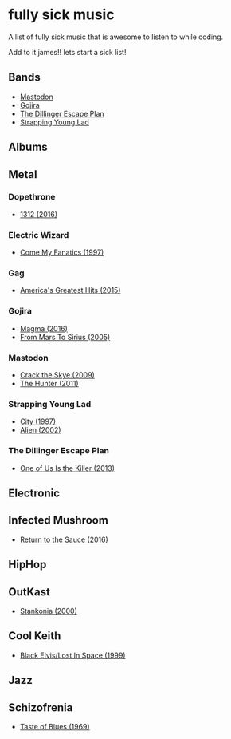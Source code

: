 # fully sick music

A list of fully sick music that is awesome to listen to while coding.

Add to it james!! lets start a sick list!

## Bands

* [Mastodon](#mastodon)
* [Gojira](#gojira)
* [The Dillinger Escape Plan](#the-dillinger-escape-plan)
* [Strapping Young Lad](#strapping-young-lad)

## Albums
## Metal

### Dopethrone
* [1312 (2016)](https://www.youtube.com/watch?v=0iHB_XYJZns)

### Electric Wizard
* [Come My Fanatics (1997)](https://www.youtube.com/watch?v=-eUVubC7ojM)

### Gag
* [America's Greatest Hits (2015)](https://www.youtube.com/watch?v=b5oMjH-jg0c)

### Gojira
* [Magma (2016)](https://www.youtube.com/watch?v=njgOZNaChEQ)
* [From Mars To Sirius (2005)](https://www.youtube.com/watch?v=kMZSJCgn_K8)

### Mastodon
* [Crack the Skye (2009)](https://www.youtube.com/watch?v=fcvdkw6v3fE)
* [The Hunter (2011)](https://www.youtube.com/watch?v=Acna6jcCU28)

### Strapping Young Lad
* [City (1997)](https://www.youtube.com/watch?v=QrtUmgNFoHk)
* [Alien (2002)](https://www.youtube.com/watch?v=RsNdbSN9oTQ)

### The Dillinger Escape Plan
* [One of Us Is the Killer (2013)](https://www.youtube.com/watch?v=0GPxq3ZaaL8)

## Electronic
## Infected Mushroom
* [Return to the Sauce (2016)](https://www.youtube.com/watch?v=S5LvhKbsHWU)

## HipHop
## OutKast
* [Stankonia (2000)](https://www.youtube.com/watch?v=qjLvpioVl1o)

## Cool Keith
* [Black Elvis/Lost In Space (1999)](https://www.youtube.com/watch?v=dlYkKZsXGl0)

## Jazz
## Schizofrenia
* [Taste of Blues (1969)](https://www.youtube.com/watch?v=F9wcBGBwlt0)
